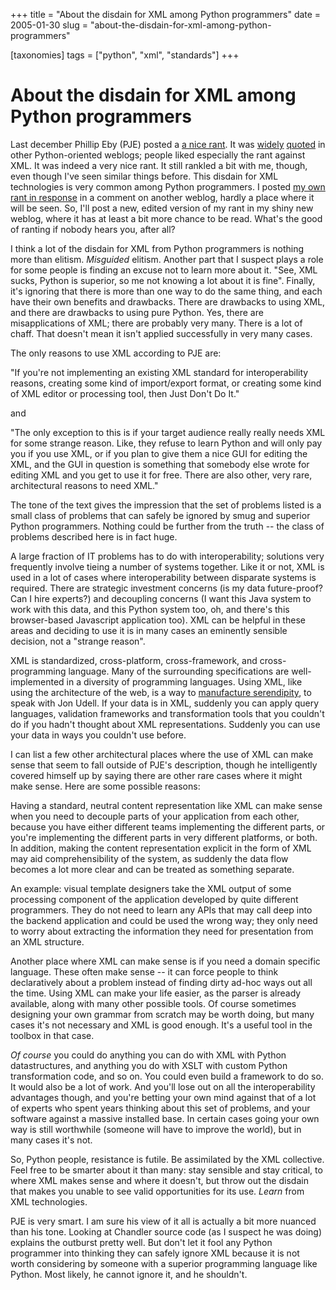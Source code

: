 +++
title = "About the disdain for XML among Python programmers"
date = 2005-01-30
slug = "about-the-disdain-for-xml-among-python-programmers"

[taxonomies]
tags = ["python", "xml", "standards"]
+++

# About the disdain for XML among Python programmers

Last december Phillip Eby (PJE) posted a [a nice
rant](http://dirtsimple.org/2004/12/python-is-not-java.html). It was
[widely](http://www.plope.org/Members/chrism/why_not_xml)
[quoted](http://www.pycs.net/users/0000075/weblog/2004/12/03.html) in
other Python-oriented weblogs; people liked especially the rant against
XML. It was indeed a very nice rant. It still rankled a bit with me,
though, even though I've seen similar things before. This disdain for
XML technologies is very common among Python programmers. I posted [my
own rant in response](http://www.plope.org/Members/chrism/why_not_xml)
in a comment on another weblog, hardly a place where it will be seen.
So, I'll post a new, edited version of my rant in my shiny new weblog,
where it has at least a bit more chance to be read. What's the good of
ranting if nobody hears you, after all?

I think a lot of the disdain for XML from Python programmers is nothing
more than elitism. *Misguided* elitism. Another part that I suspect
plays a role for some people is finding an excuse not to learn more
about it. "See, XML sucks, Python is superior, so me not knowing a lot
about it is fine". Finally, it's ignoring that there is more than one
way to do the same thing, and each have their own benefits and
drawbacks. There are drawbacks to using XML, and there are drawbacks to
using pure Python. Yes, there are misapplications of XML; there are
probably very many. There is a lot of chaff. That doesn't mean it isn't
applied successfully in very many cases.

The only reasons to use XML according to PJE are:

"If you're not implementing an existing XML standard for
interoperability reasons, creating some kind of import/export format, or
creating some kind of XML editor or processing tool, then Just Don't Do
It."

and

"The only exception to this is if your target audience really really
needs XML for some strange reason. Like, they refuse to learn Python and
will only pay you if you use XML, or if you plan to give them a nice GUI
for editing the XML, and the GUI in question is something that somebody
else wrote for editing XML and you get to use it for free. There are
also other, very rare, architectural reasons to need XML."

The tone of the text gives the impression that the set of problems
listed is a small class of problems that can safely be ignored by smug
and superior Python programmers. Nothing could be further from the truth
-- the class of problems described here is in fact huge.

A large fraction of IT problems has to do with interoperability;
solutions very frequently involve tieing a number of systems together.
Like it or not, XML is used in a lot of cases where interoperability
between disparate systems is required. There are strategic investment
concerns (is my data future-proof? Can I hire experts?) and decoupling
concerns (I want this Java system to work with this data, and this
Python system too, oh, and there's this browser-based Javascript
application too). XML can be helpful in these areas and deciding to use
it is in many cases an eminently sensible decision, not a "strange
reason".

XML is standardized, cross-platform, cross-framework, and
cross-programming language. Many of the surrounding specifications are
well-implemented in a diversity of programming languages. Using XML,
like using the architecture of the web, is a way to [manufacture
serendipity](http://radio.weblogs.com/0101679/stories/2002/03/13/manufacturedSerendipity.html#ManufacturedSerendipity),
to speak with Jon Udell. If your data is in XML, suddenly you can apply
query languages, validation frameworks and transformation tools that you
couldn't do if you hadn't thought about XML representations. Suddenly
you can use your data in ways you couldn't use before.

I can list a few other architectural places where the use of XML can
make sense that seem to fall outside of PJE's description, though he
intelligently covered himself up by saying there are other rare cases
where it might make sense. Here are some possible reasons:

Having a standard, neutral content representation like XML can make
sense when you need to decouple parts of your application from each
other, because you have either different teams implementing the
different parts, or you're implementing the different parts in very
different platforms, or both. In addition, making the content
representation explicit in the form of XML may aid comprehensibility of
the system, as suddenly the data flow becomes a lot more clear and can
be treated as something separate.

An example: visual template designers take the XML output of some
processing component of the application developed by quite different
programmers. They do not need to learn any APIs that may call deep into
the backend application and could be used the wrong way; they only need
to worry about extracting the information they need for presentation
from an XML structure.

Another place where XML can make sense is if you need a domain specific
language. These often make sense -- it can force people to think
declaratively about a problem instead of finding dirty ad-hoc ways out
all the time. Using XML can make your life easier, as the parser is
already available, along with many other possible tools. Of course
sometimes designing your own grammar from scratch may be worth doing,
but many cases it's not necessary and XML is good enough. It's a useful
tool in the toolbox in that case.

*Of course* you could do anything you can do with XML with Python
datastructures, and anything you do with XSLT with custom Python
transformation code, and so on. You could even build a framework to do
so. It would also be a lot of work. And you'll lose out on all the
interoperability advantages though, and you're betting your own mind
against that of a lot of experts who spent years thinking about this set
of problems, and your software against a massive installed base. In
certain cases going your own way is still worthwhile (someone will have
to improve the world), but in many cases it's not.

So, Python people, resistance is futile. Be assimilated by the XML
collective. Feel free to be smarter about it than many: stay sensible
and stay critical, to where XML makes sense and where it doesn't, but
throw out the disdain that makes you unable to see valid opportunities
for its use. *Learn* from XML technologies.

PJE is very smart. I am sure his view of it all is actually a bit more
nuanced than his tone. Looking at Chandler source code (as I suspect he
was doing) explains the outburst pretty well. But don't let it fool any
Python programmer into thinking they can safely ignore XML because it is
not worth considering by someone with a superior programming language
like Python. Most likely, he cannot ignore it, and he shouldn't.
